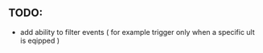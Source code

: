 ## TODO:

- add ability to filter events ( for example trigger only when a specific ult is eqipped )